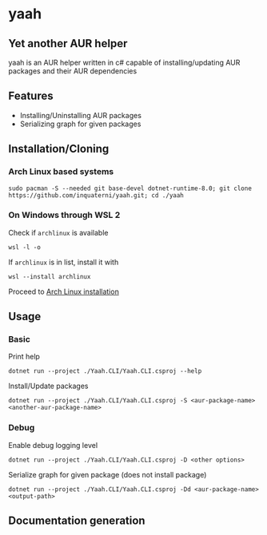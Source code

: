 # yaah
## Yet another AUR helper
yaah is an AUR helper written in c# capable of installing/updating AUR packages and their AUR dependencies
## Features
- Installing/Uninstalling AUR packages
- Serializing graph for given packages
## Installation/Cloning
### Arch Linux based systems
```shell
sudo pacman -S --needed git base-devel dotnet-runtime-8.0; git clone https://github.com/inquaterni/yaah.git; cd ./yaah
```
### On Windows through WSL 2
Check if `archlinux` is available
```shell
wsl -l -o
```
If `archlinux` is in list, install it with
```shell
wsl --install archlinux
```
Proceed to [Arch Linux installation](#arch-linux-based-systems)
## Usage
### Basic
Print help
```shell
dotnet run --project ./Yaah.CLI/Yaah.CLI.csproj --help
```
Install/Update packages
```shell
dotnet run --project ./Yaah.CLI/Yaah.CLI.csproj -S <aur-package-name> <another-aur-package-name>
```
### Debug
Enable debug logging level
```shell
dotnet run --project ./Yaah.CLI/Yaah.CLI.csproj -D <other options>
```
Serialize graph for given package (does not install package)
```shell
dotnet run --project ./Yaah.CLI/Yaah.CLI.csproj -Dd <aur-package-name> <output-path>
```
## Documentation generation
